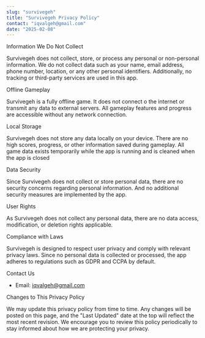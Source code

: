 ```yaml
---
slug: "survivegeh"
title: "Survivegeh Privacy Policy"
contact: "iqvalgeh@gmail.com"
date: "2025-02-08"
---
```


Information We Do Not Collect

Survivegeh does not collect, store, or process any personal or non-personal information. We do not collect data such as your name, email address, phone number, location, or any other personal identifiers. Additionally, no tracking or third-party services are used in this app.

Offline Gameplay

Survivegeh is a fully offline game. It does not connect o the internet or transmit any data to external servers. All gameplay features and progress are accessible without any network connection.

Local Storage

Survivegeh does not store any data locally on your device. There are no high scores, progress, or other information saved during gameplay. All game data exists temporarily while the app is running and is cleaned when the app is closed

Data Security

Since Survivegeh does not collect or store personal data, there are no security concerns regarding personal information. And no additional security measures are implemented by the app.

User Rights

As Survivegeh does not collect any personal data, there are no data access, modification, or deletion rights applicable. 

Compliance with Laws

Survivegeh is designed to respect user privacy and comply with relevant privacy laws. Since no personal data is collected or processed, the app adheres to regulations such as GDPR and CCPA by default.

Contact Us
- Email: iqvalgeh@gmail.com

Changes to This Privacy Policy

We may update this privacy policy from time to time. Any changes will be posted on this page, and the "Last Updated" date at the top will reflect the most recent revision. We encourage you to review this policy periodically to stay informed about how we are protecting your privacy.
